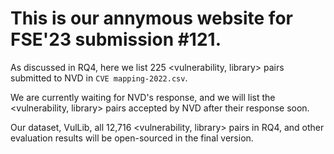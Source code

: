 # This is our annymous website for FSE'23 submission #121.

As discussed in RQ4, here we list 225 <vulnerability, library> pairs submitted to NVD in `CVE mapping-2022.csv`.

We are currently waiting for NVD's response, and we will list the <vulnerability, library> pairs accepted by NVD after their response soon.

Our dataset, VulLib, all 12,716 <vulnerability, library> pairs in RQ4, and other evaluation results will be open-sourced in the final version. 
